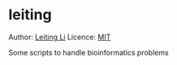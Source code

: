 leiting
====

Author: [Leiting Li](https://github.com/lileiting)
Licence: [MIT](http://opensource.org/licenses/MIT)

Some scripts to handle bioinformatics problems



